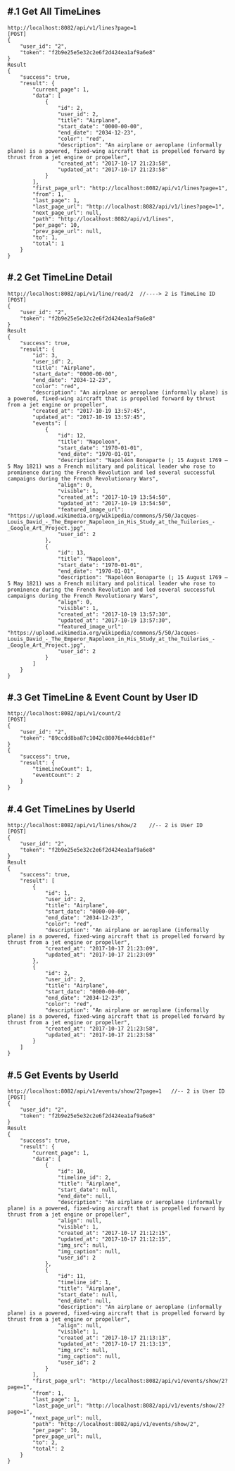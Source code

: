 #.1 Get All TimeLines
------------------------------
	http://localhost:8082/api/v1/lines?page=1
	[POST]
	{
		"user_id": "2",
		"token": "f2b9e25e5e32c2e6f2d424ea1af9a6e8"
	}
	Result
	{
	    "success": true,
	    "result": {
	        "current_page": 1,
	        "data": [
	            {
	                "id": 2,
	                "user_id": 2,
	                "title": "Airplane",
	                "start_date": "0000-00-00",
	                "end_date": "2034-12-23",
	                "color": "red",
	                "description": "An airplane or aeroplane (informally plane) is a powered, fixed-wing aircraft that is propelled forward by thrust from a jet engine or propeller",
	                "created_at": "2017-10-17 21:23:58",
	                "updated_at": "2017-10-17 21:23:58"
	            }
	        ],
	        "first_page_url": "http://localhost:8082/api/v1/lines?page=1",
	        "from": 1,
	        "last_page": 1,
	        "last_page_url": "http://localhost:8082/api/v1/lines?page=1",
	        "next_page_url": null,
	        "path": "http://localhost:8082/api/v1/lines",
	        "per_page": 10,
	        "prev_page_url": null,
	        "to": 1,
	        "total": 1
	    }
	}
#.2 Get TimeLine Detail
---------------------------------------------
	http://localhost:8082/api/v1/line/read/2  //----> 2 is TimeLine ID
	[POST]
	{
		"user_id": "2",
		"token": "f2b9e25e5e32c2e6f2d424ea1af9a6e8"
	}
	Result
	{
	    "success": true,
	    "result": {
	        "id": 3,
	        "user_id": 2,
	        "title": "Airplane",
	        "start_date": "0000-00-00",
	        "end_date": "2034-12-23",
	        "color": "red",
	        "description": "An airplane or aeroplane (informally plane) is a powered, fixed-wing aircraft that is propelled forward by thrust from a jet engine or propeller",
	        "created_at": "2017-10-19 13:57:45",
	        "updated_at": "2017-10-19 13:57:45",
	        "events": [
	            {
	                "id": 12,
	                "title": "Napoleon",
	                "start_date": "1970-01-01",
	                "end_date": "1970-01-01",
	                "description": "Napoléon Bonaparte (; 15 August 1769 – 5 May 1821) was a French military and political leader who rose to prominence during the French Revolution and led several successful campaigns during the French Revolutionary Wars",
	                "align": 0,
	                "visible": 1,
	                "created_at": "2017-10-19 13:54:50",
	                "updated_at": "2017-10-19 13:54:50",
	                "featured_image_url": "https://upload.wikimedia.org/wikipedia/commons/5/50/Jacques-Louis_David_-_The_Emperor_Napoleon_in_His_Study_at_the_Tuileries_-_Google_Art_Project.jpg",
	                "user_id": 2
	            },
	            {
	                "id": 13,
	                "title": "Napoleon",
	                "start_date": "1970-01-01",
	                "end_date": "1970-01-01",
	                "description": "Napoléon Bonaparte (; 15 August 1769 – 5 May 1821) was a French military and political leader who rose to prominence during the French Revolution and led several successful campaigns during the French Revolutionary Wars",
	                "align": 0,
	                "visible": 1,
	                "created_at": "2017-10-19 13:57:30",
	                "updated_at": "2017-10-19 13:57:30",
	                "featured_image_url": "https://upload.wikimedia.org/wikipedia/commons/5/50/Jacques-Louis_David_-_The_Emperor_Napoleon_in_His_Study_at_the_Tuileries_-_Google_Art_Project.jpg",
	                "user_id": 2
	            }
	        ]
	    }
	}
#.3 Get TimeLine & Event Count by User ID
-------------------------------------------
	http://localhost:8082/api/v1/count/2
	[POST]
	{
		"user_id": "2",
		"token": "89ccdd8ba87c1042c88076e44dcb81ef"
	}
	{
	    "success": true,
	    "result": {
	        "timeLineCount": 1,
	        "eventCount": 2
	    }
	}
#.4 Get TimeLines by UserId
-----------------------------------
	http://localhost:8082/api/v1/lines/show/2    //-- 2 is User ID
	[POST]
	{
		"user_id": "2",
		"token": "f2b9e25e5e32c2e6f2d424ea1af9a6e8"
	}
	Result
	{
	    "success": true,
	    "result": [
	        {
	            "id": 1,
	            "user_id": 2,
	            "title": "Airplane",
	            "start_date": "0000-00-00",
	            "end_date": "2034-12-23",
	            "color": "red",
	            "description": "An airplane or aeroplane (informally plane) is a powered, fixed-wing aircraft that is propelled forward by thrust from a jet engine or propeller",
	            "created_at": "2017-10-17 21:23:09",
	            "updated_at": "2017-10-17 21:23:09"
	        },
	        {
	            "id": 2,
	            "user_id": 2,
	            "title": "Airplane",
	            "start_date": "0000-00-00",
	            "end_date": "2034-12-23",
	            "color": "red",
	            "description": "An airplane or aeroplane (informally plane) is a powered, fixed-wing aircraft that is propelled forward by thrust from a jet engine or propeller",
	            "created_at": "2017-10-17 21:23:58",
	            "updated_at": "2017-10-17 21:23:58"
	        }
	    ]
	}
#.5 Get Events by UserId
-----------------------------------
	http://localhost:8082/api/v1/events/show/2?page=1   //-- 2 is User ID
	[POST]
	{
		"user_id": "2",
		"token": "f2b9e25e5e32c2e6f2d424ea1af9a6e8"
	}
	Result
	{
	    "success": true,
	    "result": {
	        "current_page": 1,
	        "data": [
	            {
	                "id": 10,
	                "timeline_id": 2,
	                "title": "Airplane",
	                "start_date": null,
	                "end_date": null,
	                "description": "An airplane or aeroplane (informally plane) is a powered, fixed-wing aircraft that is propelled forward by thrust from a jet engine or propeller",
	                "align": null,
	                "visible": 1,
	                "created_at": "2017-10-17 21:12:15",
	                "updated_at": "2017-10-17 21:12:15",
	                "img_src": null,
	                "img_caption": null,
	                "user_id": 2
	            },
	            {
	                "id": 11,
	                "timeline_id": 1,
	                "title": "Airplane",
	                "start_date": null,
	                "end_date": null,
	                "description": "An airplane or aeroplane (informally plane) is a powered, fixed-wing aircraft that is propelled forward by thrust from a jet engine or propeller",
	                "align": null,
	                "visible": 1,
	                "created_at": "2017-10-17 21:13:13",
	                "updated_at": "2017-10-17 21:13:13",
	                "img_src": null,
	                "img_caption": null,
	                "user_id": 2
	            }
	        ],
	        "first_page_url": "http://localhost:8082/api/v1/events/show/2?page=1",
	        "from": 1,
	        "last_page": 1,
	        "last_page_url": "http://localhost:8082/api/v1/events/show/2?page=1",
	        "next_page_url": null,
	        "path": "http://localhost:8082/api/v1/events/show/2",
	        "per_page": 10,
	        "prev_page_url": null,
	        "to": 2,
	        "total": 2
	    }
	}
